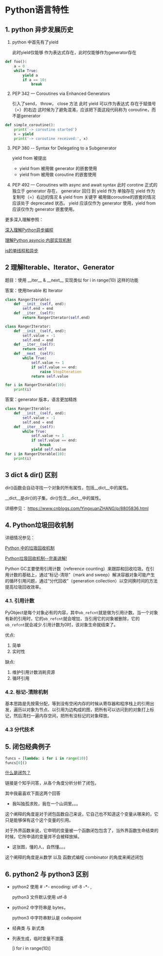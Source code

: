 # Python语言特性

## 1. python 异步发展历史
1. python 中首先有了yield

    此时yield仅能够 作为表达式存在，此时仅能够作为generator存在
```python
def foo():
    a = 0
    while True:
        yield a
        if a == 10:
            break
```

2. PEP 342 — Coroutines via Enhanced Generators

    引入了send， throw， close 方法
此时 yield 可以作为表达式 存在于赋值号（=）的右边
这时候为了避免混淆，应该把下面这段代码称为 coroutine，而不是generator
```python
def simple_coroutine():
    print('-> coroutine started')
    x = yield
    print('-> coroutine received:', x)
```

3. PEP 380 -- Syntax for Delegating to a Subgenerator
    
    yield from 被提出
    - yield from 被用做 generator 的嵌套使用
    - yield from 被用做 coroutine 的嵌套使用

4. PEP 492 — Coroutines with async and await syntax
此时 corotine 正式的独立于 generator 存在，
generator 回归 到 yield 作为 单独存在
yield 作为复制号（=）右边的情况 & yield from 关键字 被用做coroutine的嵌套的情况 应该处于 deprecated 状态。
yield 应该仅作为 generator 使用，yield from 应该仅作为 generator 嵌套使用。


更多深入理解参照：

[深入理解Python异步编程](https://github.com/denglj/aiotutorial)

[理解Python asyncio 内部实现机制](https://lotabout.me/2017/understand-python-asyncio/?utm_source=tuicool&utm_medium=referral)

[js的单线程和异步](https://www.cnblogs.com/woodyblog/p/6061671.html)


 



## 2 理解Iterable、Iterator、Generator
题目：使用 \_\_iter__ & \_\_next__ 实现类似 for i in range(10) 这样的功能

答案：使用Iterable 和 Iterator
```python
class RangerIterable:
    def __init__(self, end):
        self.end = end
    def __iter__(self):
        return RangerIterator(self.end)

class RangerIterator:
    def __init__(self, end):
        self.value = -1
        self.end = end
    def __iter__(self):
        return self
    def __next__(self):
        while True:
            self.value += 1
            if self.value == end:
                raise StopIteration
            return self.value

for i in RangerIterable(10):
    print(i)
```
答案：generator 版本，语言更加精炼
```python
class RangerIterable:
    def __init__(self, end):
        self.value = -1
        self.end = end
    def __iter__(self):
        while True:
            self.value += 1
            if self.value == end:
                break
            yield self.value
for i in RangerIterable(10):
    print(i)
```

## 3 __dict__ & dir() 区别

dir()函数会自动寻找一个对象的所有属性，包括__dict__中的属性。

__dict__是dir()的子集，dir()包含__dict__中的属性。

详细参见：
https://www.cnblogs.com/YingxuanZHANG/p/8805836.html


## 4. Python垃圾回收机制

详细情况参见：

[Python 中的垃圾回收机制](http://python.jobbole.com/87843/)

[Python垃圾回收机制--完美讲解!](https://www.cnblogs.com/pinganzi/p/6646742.html)

 

Python GC主要使用引用计数（reference counting）来跟踪和回收垃圾。在引用计数的基础上，通过“标记-清除”（mark and sweep）解决容器对象可能产生的循环引用问题，通过“分代回收”（generation collection）以空间换时间的方法提高垃圾回收效率。

### 4.1. 引用计数

PyObject是每个对象必有的内容，其中`ob_refcnt`就是做为引用计数。当一个对象有新的引用时，它的`ob_refcnt`就会增加，当引用它的对象被删除，它的`ob_refcnt`就会减少.引用计数为0时，该对象生命就结束了。

优点:

1. 简单
2. 实时性

缺点:

1. 维护引用计数消耗资源
2. 循环引用

### 4.2. 标记-清除机制

基本思路是先按需分配，等到没有空闲内存的时候从寄存器和程序栈上的引用出发，遍历以对象为节点、以引用为边构成的图，把所有可以访问到的对象打上标记，然后清扫一遍内存空间，把所有没标记的对象释放。

### 4.3 分代技术


## 5. 闭包经典例子
```python
funcs = [lambda: i for i in range(10)]
funcs[0]()
```

[什么是闭包？](https://www.zhihu.com/question/34210214)

链接是个知乎问答，从各个角度分析分析了闭包，

其中我最喜欢下面这两个回答
- 我叫独孤求败，我在一个山洞里。。。

这个阐释的角度是对于闭包函数自己来说，它自己也不知道这个变量从哪来的，它只是能够保有这个这个变量的引用。

对于外界函数来说，它申明的变量被一个函数闭包包含了，当外界函数生命结束的时候，它所申请的变量并不会被释放掉。

- 这张图，懂的人，自然懂。。。

这个阐释的角度是从数学 以及 函数式编程 combinator 的角度来阐述闭包

## 6. python2 与 python3 区别
- python2 使用 # -\*- encoding: utf-8 -*- , 
    
    python3 文件默认使用 utf-8

- python2 中字符串是 bytes，
    
    python3 中字符串默认是 codepoint

- 经典类 与 新式类

- 列表生成，临时变量不泄露 

    [i for i in range(10)]

